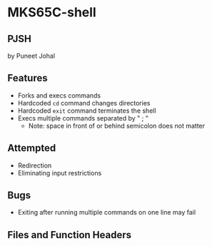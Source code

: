 # MKS65C-shell
## PJSH
by Puneet Johal

## Features
* Forks and execs commands
* Hardcoded `cd` command changes directories
* Hardcoded `exit` command terminates the shell
* Execs multiple commands separated by " ; " 
  * Note: space in front of or behind semicolon does not matter
<!-- * Redirects stdin and stdout using arrows (`>` and `<`) -->
<!-- * Redirection using pipes (`|`) -->

## Attempted
* Redirection
* Eliminating input restrictions

## Bugs
* Exiting after running multiple commands on one line may fail

## Files and Function Headers
